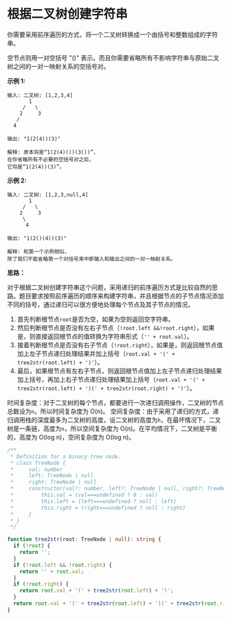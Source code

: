 # 根据二叉树创建字符串

你需要采用前序遍历的方式，将一个二叉树转换成一个由括号和整数组成的字符串。

空节点则用一对空括号 "()" 表示。而且你需要省略所有不影响字符串与原始二叉树之间的一对一映射关系的空括号对。

**示例 1:**

```
输入: 二叉树: [1,2,3,4]
       1
     /   \
    2     3
   /
  4

输出: "1(2(4))(3)"

解释: 原本将是“1(2(4)())(3())”，
在你省略所有不必要的空括号对之后，
它将是“1(2(4))(3)”。
```

**示例 2:**

```
输入: 二叉树: [1,2,3,null,4]
       1
     /   \
    2     3
     \
      4

输出: "1(2()(4))(3)"

解释: 和第一个示例相似，
除了我们不能省略第一个对括号来中断输入和输出之间的一对一映射关系。
```

**思路：**

对于根据二叉树创建字符串这个问题，采用递归的前序遍历方式是比较自然的思路。题目要求按照前序遍历的顺序来构建字符串，并且根据节点的子节点情况添加不同的括号，通过递归可以很方便地处理每个节点及其子节点的情况。

1. 首先判断根节点`root`是否为空，如果为空则返回空字符串。
2. 然后判断根节点是否没有左右子节点（`!root.left &&!root.right`），如果是，则直接返回根节点的值转换为字符串形式（`'' + root.val`）。
3. 接着判断根节点是否没有右子节点（`!root.right`），如果是，则返回根节点值加上左子节点递归处理结果并加上括号（`root.val + '(' + tree2str(root.left) + ')'`）。
4. 最后，如果根节点有左右子节点，则返回根节点值加上左子节点递归处理结果加上括号，再加上右子节点递归处理结果加上括号（`root.val + '(' + tree2str(root.left) + ')(' + tree2str(root.right) + ')'`）。

时间复杂度：对于二叉树的每个节点，都要进行一次递归调用操作，二叉树的节点总数设为`n`，所以时间复杂度为 O(n)。
空间复杂度：由于采用了递归的方式，递归调用栈的深度最多为二叉树的高度，设二叉树的高度为`h`，在最坏情况下，二叉树是一条链，高度为`n`，所以空间复杂度为 O(n)。在平均情况下，二叉树是平衡的，高度为 O(log n)，空间复杂度为 O(log n)。

```ts
/**
 * Definition for a binary tree node.
 * class TreeNode {
 *     val: number
 *     left: TreeNode | null
 *     right: TreeNode | null
 *     constructor(val?: number, left?: TreeNode | null, right?: TreeNode | null) {
 *         this.val = (val===undefined ? 0 : val)
 *         this.left = (left===undefined ? null : left)
 *         this.right = (right===undefined ? null : right)
 *     }
 * }
 */

function tree2str(root: TreeNode | null): string {
  if (!root) {
    return '';
  }
  if (!root.left && !root.right) {
    return '' + root.val;
  }
  if (!root.right) {
    return root.val + '(' + tree2str(root.left) + ')';
  }
  return root.val + '(' + tree2str(root.left) + ')(' + tree2str(root.right) + ')';
}
```
